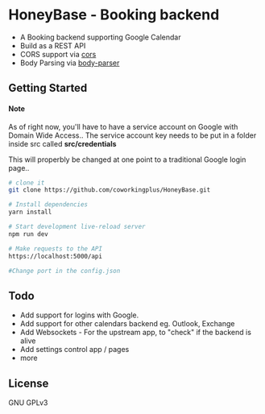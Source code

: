 HoneyBase - Booking backend
==================================

- A Booking backend supporting Google Calendar
- Build as a REST API
- CORS support via [cors](https://github.com/troygoode/node-cors)
- Body Parsing via [body-parser](https://github.com/expressjs/body-parser)

Getting Started
---------------
#### Note 
As of right now, you'll have to have a service account on Google with Domain Wide Access..
The service account key needs to be put in a folder inside src called **src/credentials** 

This will properbly be changed at one point to a traditional Google login page..
 
```sh
# clone it
git clone https://github.com/coworkingplus/HoneyBase.git

# Install dependencies
yarn install

# Start development live-reload server
npm run dev

# Make requests to the API
https://localhost:5000/api

#Change port in the config.json

```

Todo
----
- Add support for logins with Google.
- Add support for other calendars backend eg. Outlook, Exchange
- Add Websockets - For the upstream app, to "check" if the backend is alive
- Add settings control app / pages
- more



License
-------

GNU GPLv3
